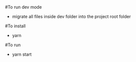 #To run dev mode
- migrate all files inside dev folder into the project root folder

#To install
- yarn

#To run 
- yarn start
